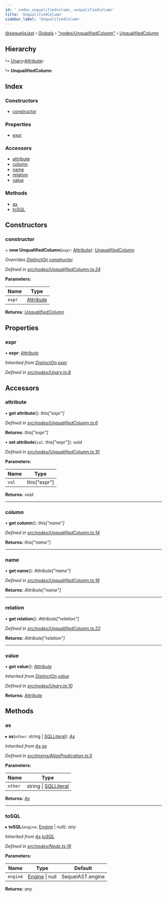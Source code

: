 ```yaml
---
id: '_nodes_unqualifiedcolumn_.unqualifiedcolumn'
title: 'UnqualifiedColumn'
sidebar_label: 'UnqualifiedColumn'
---
```


[@sequeljs/ast](../index.md) › [Globals](../globals.md) ›
["nodes/UnqualifiedColumn"](../modules/_nodes_unqualifiedcolumn_.md) ›
[UnqualifiedColumn](_nodes_unqualifiedcolumn_.unqualifiedcolumn.md)

## Hierarchy

↳
[Unary](_nodes_unary_.unary.md)‹[Attribute](_attributes_attribute_.attribute.md)›

↳ **UnqualifiedColumn**

## Index

### Constructors

- [constructor](_nodes_unqualifiedcolumn_.unqualifiedcolumn.md#constructor)

### Properties

- [expr](_nodes_unqualifiedcolumn_.unqualifiedcolumn.md#expr)

### Accessors

- [attribute](_nodes_unqualifiedcolumn_.unqualifiedcolumn.md#attribute)
- [column](_nodes_unqualifiedcolumn_.unqualifiedcolumn.md#column)
- [name](_nodes_unqualifiedcolumn_.unqualifiedcolumn.md#name)
- [relation](_nodes_unqualifiedcolumn_.unqualifiedcolumn.md#relation)
- [value](_nodes_unqualifiedcolumn_.unqualifiedcolumn.md#value)

### Methods

- [as](_nodes_unqualifiedcolumn_.unqualifiedcolumn.md#as)
- [toSQL](_nodes_unqualifiedcolumn_.unqualifiedcolumn.md#tosql)

## Constructors

### constructor

\+ **new UnqualifiedColumn**(`expr`:
[Attribute](_attributes_attribute_.attribute.md)):
_[UnqualifiedColumn](_nodes_unqualifiedcolumn_.unqualifiedcolumn.md)_

_Overrides
[DistinctOn](_nodes_distincton_.distincton.md).[constructor](_nodes_distincton_.distincton.md#constructor)_

_Defined in
[src/nodes/UnqualifiedColumn.ts:24](https://github.com/sequeljs/ast/blob/aa0ef0f/src/nodes/UnqualifiedColumn.ts#L24)_

**Parameters:**

| Name   | Type                                             |
| ------ | ------------------------------------------------ |
| `expr` | [Attribute](_attributes_attribute_.attribute.md) |

**Returns:**
_[UnqualifiedColumn](_nodes_unqualifiedcolumn_.unqualifiedcolumn.md)_

## Properties

### expr

• **expr**: _[Attribute](_attributes_attribute_.attribute.md)_

_Inherited from
[DistinctOn](_nodes_distincton_.distincton.md).[expr](_nodes_distincton_.distincton.md#expr)_

_Defined in
[src/nodes/Unary.ts:8](https://github.com/sequeljs/ast/blob/aa0ef0f/src/nodes/Unary.ts#L8)_

## Accessors

### attribute

• **get attribute**(): _this["expr"]_

_Defined in
[src/nodes/UnqualifiedColumn.ts:6](https://github.com/sequeljs/ast/blob/aa0ef0f/src/nodes/UnqualifiedColumn.ts#L6)_

**Returns:** _this["expr"]_

• **set attribute**(`val`: this["expr"]): _void_

_Defined in
[src/nodes/UnqualifiedColumn.ts:10](https://github.com/sequeljs/ast/blob/aa0ef0f/src/nodes/UnqualifiedColumn.ts#L10)_

**Parameters:**

| Name  | Type         |
| ----- | ------------ |
| `val` | this["expr"] |

**Returns:** _void_

---

### column

• **get column**(): _this["name"]_

_Defined in
[src/nodes/UnqualifiedColumn.ts:14](https://github.com/sequeljs/ast/blob/aa0ef0f/src/nodes/UnqualifiedColumn.ts#L14)_

**Returns:** _this["name"]_

---

### name

• **get name**(): _Attribute["name"]_

_Defined in
[src/nodes/UnqualifiedColumn.ts:18](https://github.com/sequeljs/ast/blob/aa0ef0f/src/nodes/UnqualifiedColumn.ts#L18)_

**Returns:** _Attribute["name"]_

---

### relation

• **get relation**(): _Attribute["relation"]_

_Defined in
[src/nodes/UnqualifiedColumn.ts:22](https://github.com/sequeljs/ast/blob/aa0ef0f/src/nodes/UnqualifiedColumn.ts#L22)_

**Returns:** _Attribute["relation"]_

---

### value

• **get value**(): _[Attribute](_attributes_attribute_.attribute.md)_

_Inherited from
[DistinctOn](_nodes_distincton_.distincton.md).[value](_nodes_distincton_.distincton.md#value)_

_Defined in
[src/nodes/Unary.ts:10](https://github.com/sequeljs/ast/blob/aa0ef0f/src/nodes/Unary.ts#L10)_

**Returns:** _[Attribute](_attributes_attribute_.attribute.md)_

## Methods

### as

▸ **as**(`other`: string | [SQLLiteral](_nodes_sqlliteral_.sqlliteral.md)):
_[As](_nodes_as_.as.md)_

_Inherited from [As](_nodes_as_.as.md).[as](_nodes_as_.as.md#as)_

_Defined in
[src/mixins/AliasPredication.ts:5](https://github.com/sequeljs/ast/blob/aa0ef0f/src/mixins/AliasPredication.ts#L5)_

**Parameters:**

| Name    | Type                                                         |
| ------- | ------------------------------------------------------------ |
| `other` | string &#124; [SQLLiteral](_nodes_sqlliteral_.sqlliteral.md) |

**Returns:** _[As](_nodes_as_.as.md)_

---

### toSQL

▸ **toSQL**(`engine`: [Engine](../interfaces/_interfaces_engine_.engine.md) |
null): _any_

_Inherited from [As](_nodes_as_.as.md).[toSQL](_nodes_as_.as.md#tosql)_

_Defined in
[src/nodes/Node.ts:16](https://github.com/sequeljs/ast/blob/aa0ef0f/src/nodes/Node.ts#L16)_

**Parameters:**

| Name     | Type                                                              | Default          |
| -------- | ----------------------------------------------------------------- | ---------------- |
| `engine` | [Engine](../interfaces/_interfaces_engine_.engine.md) &#124; null | SequelAST.engine |

**Returns:** _any_
